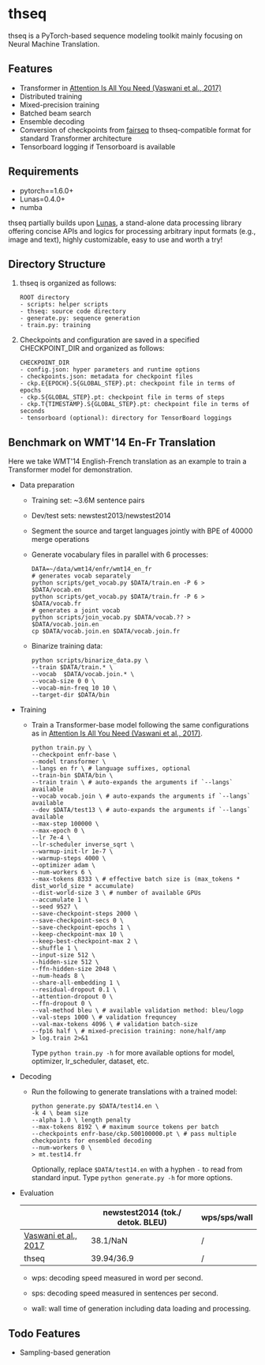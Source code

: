 
# thseq

thseq is a PyTorch-based sequence modeling toolkit mainly focusing on Neural Machine Translation.

## Features

- Transformer in [Attention Is All You Need (Vaswani et al., 2017)](https://arxiv.org/abs/1706.03762)
- Distributed training
- Mixed-precision training
- Batched beam search
- Ensemble decoding
- Conversion of checkpoints from [fairseq](https://github.com/pytorch/fairseq) to thseq-compatible format for standard Transformer architecture
- Tensorboard logging if Tensorboard is available

## Requirements

+ pytorch==1.6.0+
+ Lunas=0.4.0+
+ numba

thseq partially builds upon [Lunas](https://github.com/pluiez/Lunas/),  a stand-alone data processing library offering concise APIs and logics for processing arbitrary input formats (e.g., image and text), highly customizable, easy to use and worth a try!

## Directory Structure

1. thseq is organized as follows:

   ```
   ROOT directory
   - scripts: helper scripts
   - thseq: source code directory
   - generate.py: sequence generation
   - train.py: training
   ```

2. Checkpoints and configuration are saved in a specified CHECKPOINT_DIR and organized as follows:

   ```
   CHECKPOINT_DIR
   - config.json: hyper parameters and runtime options
   - checkpoints.json: metadata for checkpoint files
   - ckp.E{EPOCH}.S{GLOBAL_STEP}.pt: checkpoint file in terms of epochs
   - ckp.S{GLOBAL_STEP}.pt: checkpoint file in terms of steps
   - ckp.T{TIMESTAMP}.S{GLOBAL_STEP}.pt: checkpoint file in terms of seconds
   - tensorboard (optional): directory for TensorBoard loggings
   ```

## Benchmark on WMT'14 En-Fr Translation

Here we take WMT'14 English-French translation as an example to train a Transformer model for demonstration.

+ Data preparation

  - Training set: ~3.6M sentence pairs

  - Dev/test sets: newstest2013/newstest2014

  - Segment the source and target languages jointly with BPE of 40000 merge operations

  - Generate vocabulary files in parallel with 6 processes:

    ```shell
    DATA=~/data/wmt14/enfr/wmt14_en_fr
    # generates vocab separately
    python scripts/get_vocab.py $DATA/train.en -P 6 > $DATA/vocab.en
    python scripts/get_vocab.py $DATA/train.fr -P 6 > $DATA/vocab.fr
    # generates a joint vocab
    python scripts/join_vocab.py $DATA/vocab.?? > $DATA/vocab.join.en
    cp $DATA/vocab.join.en $DATA/vocab.join.fr
    ```
    
  - Binarize training data:
  
    ```shell
    python scripts/binarize_data.py \
    --train $DATA/train.* \
    --vocab  $DATA/vocab.join.* \
    --vocab-size 0 0 \
    --vocab-min-freq 10 10 \
    --target-dir $DATA/bin
    ```
  
    

- Training

  - Train a Transformer-base model following the same configurations as in [Attention Is All You Need (Vaswani et al., 2017)](https://arxiv.org/abs/1706.03762).

    ```shell
    python train.py \
    --checkpoint enfr-base \
    --model transformer \
    --langs en fr \ # language suffixes, optional
    --train-bin $DATA/bin \
    --train train \ # auto-expands the arguments if `--langs` available
    --vocab vocab.join \ # auto-expands the arguments if `--langs` available
    --dev $DATA/test13 \ # auto-expands the arguments if `--langs` available
    --max-step 100000 \
    --max-epoch 0 \
    --lr 7e-4 \
    --lr-scheduler inverse_sqrt \
    --warmup-init-lr 1e-7 \
    --warmup-steps 4000 \
    --optimizer adam \
    --num-workers 6 \
    --max-tokens 8333 \ # effective batch size is (max_tokens * dist_world_size * accumulate)
    --dist-world-size 3 \ # number of available GPUs
    --accumulate 1 \
    --seed 9527 \ 
    --save-checkpoint-steps 2000 \
    --save-checkpoint-secs 0 \
    --save-checkpoint-epochs 1 \
    --keep-checkpoint-max 10 \
    --keep-best-checkpoint-max 2 \
    --shuffle 1 \
    --input-size 512 \
    --hidden-size 512 \
    --ffn-hidden-size 2048 \
    --num-heads 8 \
    --share-all-embedding 1 \
    --residual-dropout 0.1 \
    --attention-dropout 0 \
    --ffn-dropout 0 \
    --val-method bleu \ # available validation method: bleu/logp
    --val-steps 1000 \ # validation frequncey
    --val-max-tokens 4096 \ # validation batch-size
    --fp16 half \ # mixed-precision training: none/half/amp
    > log.train 2>&1 
    ```
    
    Type `python train.py -h` for more available options for model, optimizer, lr_scheduler, dataset, etc.

- Decoding

  - Run the following to generate translations with a trained model:

    ```shell
    python generate.py $DATA/test14.en \
    -k 4 \ beam size
    --alpha 1.0 \ length penalty
    --max-tokens 8192 \ # maximum source tokens per batch
    --checkpoints enfr-base/ckp.S00100000.pt \ # pass multiple checkpoints for ensembled decoding
    --num-workers 0 \
    > mt.test14.fr
    ```
    
    Optionally, replace `$DATA/test14.en` with a hyphen `-`  to read from standard input. Type `python generate.py -h` for more options.
    
  
- Evaluation

  |                                                          | newstest2014 (tok./ detok. BLEU) | wps/sps/wall |
  | -------------------------------------------------------- | -------------------------------- | ------------ |
  | [Vaswani et al., 2017](https://arxiv.org/abs/1706.03762) | 38.1/NaN                         | /            |
  | thseq                                                    | 39.94/36.9                       | /            |

  - wps: decoding speed measured in word per second.

  - sps: decoding speed measured in sentences per second.
  - wall: wall time of generation including data loading and processing.

  


## Todo Features

- Sampling-based generation
